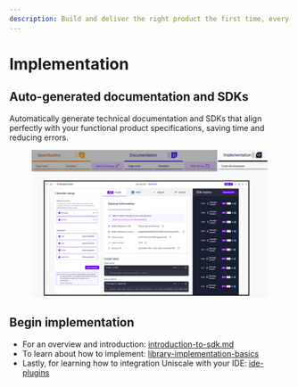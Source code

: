 ```yaml
---
description: Build and deliver the right product the first time, every time.
---
```


# Implementation

## **Auto-generated documentation and SDKs**

Automatically generate technical documentation and SDKs that align perfectly with your functional product specifications, saving time and reducing errors.

<figure><img src="../../.gitbook/assets/CleanShot 2024-07-09 at 12.07.44.png" alt=""><figcaption></figcaption></figure>

## Begin implementation

* For an overview and introduction: [introduction-to-sdk.md](introduction-to-sdk.md "mention")
* To learn about how to implement: [library-implementation-basics](library-implementation-basics/ "mention")
* Lastly, for learning how to integration Uniscale with your IDE: [ide-plugins](ide-plugins/ "mention")
